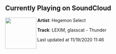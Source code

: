 ## Currently Playing on SoundCloud

[<img align="left" width="100" src="https://i1.sndcdn.com/artworks-000553925070-zyv45p-t50x50.jpg">](https://soundcloud.com/hegemon/lexim-glasscat-thunder?in=saxurn/sets/tubular)

**Artist**: Hegemon Select 

**Track**: LEXIM, glasscat - Thunder

Last updated at 11/19/2020 11:46
